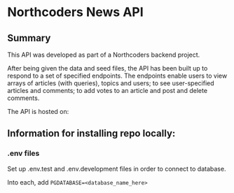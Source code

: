 # Northcoders News API

## Summary

This API was developed as part of a Northcoders backend project.

After being given the data and seed files, the API has been built up to respond to a set of specified endpoints.  The endpoints enable users to view arrays of articles (with queries), topics and users; to see user-specified articles and comments; to add votes to an article and post and delete comments.

The API is hosted on: 


## Information for installing repo locally:

### .env files

Set up .env.test and .env.development files in order to connect to database.

Into each, add `PGDATABASE=<database_name_here>`



